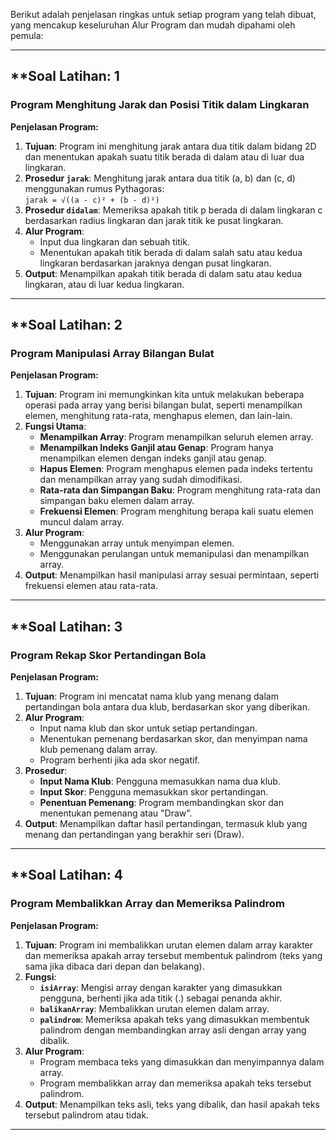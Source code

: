 Berikut adalah penjelasan ringkas untuk setiap program yang telah dibuat, yang mencakup keseluruhan Alur Program dan mudah dipahami oleh pemula:

---

## **Soal Latihan: 1
### **Program Menghitung Jarak dan Posisi Titik dalam Lingkaran**

**Penjelasan Program:**
1. **Tujuan**: Program ini menghitung jarak antara dua titik dalam bidang 2D dan menentukan apakah suatu titik berada di dalam atau di luar dua lingkaran.
2. **Prosedur `jarak`**: Menghitung jarak antara dua titik (a, b) dan (c, d) menggunakan rumus Pythagoras:  
   `jarak = √((a - c)² + (b - d)²)`
3. **Prosedur `didalam`**: Memeriksa apakah titik p berada di dalam lingkaran c berdasarkan radius lingkaran dan jarak titik ke pusat lingkaran. 
4. **Alur Program**: 
   - Input dua lingkaran dan sebuah titik.
   - Menentukan apakah titik berada di dalam salah satu atau kedua lingkaran berdasarkan jaraknya dengan pusat lingkaran.
5. **Output**: Menampilkan apakah titik berada di dalam satu atau kedua lingkaran, atau di luar kedua lingkaran.

---

## **Soal Latihan: 2
### **Program Manipulasi Array Bilangan Bulat**

**Penjelasan Program:**
1. **Tujuan**: Program ini memungkinkan kita untuk melakukan beberapa operasi pada array yang berisi bilangan bulat, seperti menampilkan elemen, menghitung rata-rata, menghapus elemen, dan lain-lain.
2. **Fungsi Utama**:
   - **Menampilkan Array**: Program menampilkan seluruh elemen array.
   - **Menampilkan Indeks Ganjil atau Genap**: Program hanya menampilkan elemen dengan indeks ganjil atau genap.
   - **Hapus Elemen**: Program menghapus elemen pada indeks tertentu dan menampilkan array yang sudah dimodifikasi.
   - **Rata-rata dan Simpangan Baku**: Program menghitung rata-rata dan simpangan baku elemen dalam array.
   - **Frekuensi Elemen**: Program menghitung berapa kali suatu elemen muncul dalam array.
3. **Alur Program**: 
   - Menggunakan array untuk menyimpan elemen.
   - Menggunakan perulangan untuk memanipulasi dan menampilkan array.
4. **Output**: Menampilkan hasil manipulasi array sesuai permintaan, seperti frekuensi elemen atau rata-rata.

---

## **Soal Latihan: 3
### **Program Rekap Skor Pertandingan Bola**

**Penjelasan Program:**
1. **Tujuan**: Program ini mencatat nama klub yang menang dalam pertandingan bola antara dua klub, berdasarkan skor yang diberikan.
2. **Alur Program**: 
   - Input nama klub dan skor untuk setiap pertandingan.
   - Menentukan pemenang berdasarkan skor, dan menyimpan nama klub pemenang dalam array.
   - Program berhenti jika ada skor negatif.
3. **Prosedur**:
   - **Input Nama Klub**: Pengguna memasukkan nama dua klub.
   - **Input Skor**: Pengguna memasukkan skor pertandingan.
   - **Penentuan Pemenang**: Program membandingkan skor dan menentukan pemenang atau "Draw".
4. **Output**: Menampilkan daftar hasil pertandingan, termasuk klub yang menang dan pertandingan yang berakhir seri (Draw).

---

## **Soal Latihan: 4
### **Program Membalikkan Array dan Memeriksa Palindrom**

**Penjelasan Program:**
1. **Tujuan**: Program ini membalikkan urutan elemen dalam array karakter dan memeriksa apakah array tersebut membentuk palindrom (teks yang sama jika dibaca dari depan dan belakang).
2. **Fungsi**:
   - **`isiArray`**: Mengisi array dengan karakter yang dimasukkan pengguna, berhenti jika ada titik (.) sebagai penanda akhir.
   - **`balikanArray`**: Membalikkan urutan elemen dalam array.
   - **`palindrom`**: Memeriksa apakah teks yang dimasukkan membentuk palindrom dengan membandingkan array asli dengan array yang dibalik.
3. **Alur Program**:
   - Program membaca teks yang dimasukkan dan menyimpannya dalam array.
   - Program membalikkan array dan memeriksa apakah teks tersebut palindrom.
4. **Output**: Menampilkan teks asli, teks yang dibalik, dan hasil apakah teks tersebut palindrom atau tidak.

---
